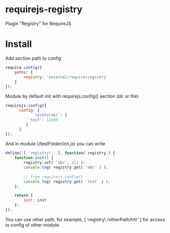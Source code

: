 requirejs-registry
==================

Plugin "Registry" for RequireJS


Install
=======

Add section path to config

```javascript
require.config({
    paths: {
        registry: 'external/require/registry'
    }
});
```

Module by default init with requirejs.config() section (dir or file)

```javascript
requirejs.config({
      config: {
		    'testFolder': {
          'test': 12345
         }
      }
});
```

And in module (/testFolder/init.js) you can write

```javascript
define( [ 'registry!.' ], function( registry ) {
    function init() {
        registry.set( 'abc', 111 );
        console.log( registry.get( 'abc' ) );
        
        // From requirejs.config()
        console.log( registry.get( 'test' ) );
    };

    return {
        init: init
    };
});
```

You can use other path, for example, [ 'registry!./otherPath/trtr' ] for access to config of other module.
